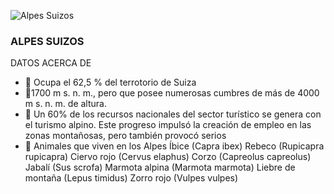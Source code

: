 
![Alpes Suizos](https://img.rtve.es/imagenes/alpes-suizos-viajar-visitar/1639070122354.jpg)


### ALPES SUIZOS

DATOS ACERCA DE 

- 🔭 Ocupa el 62,5 % del terrotorio de Suiza
- 🌱1700 m s. n. m., pero que posee numerosas cumbres de más de 4000 m s. n. m. de altura. 
- 👯 Un 60% de los recursos nacionales del sector turístico se genera con el turismo alpino. Este progreso impulsó la creación de empleo en las zonas montañosas, pero también provocó serios
- 🤔 Animales que viven en los Alpes Íbice (Capra ibex)
Rebeco (Rupicapra rupicapra)
Ciervo rojo (Cervus elaphus)
Corzo (Capreolus capreolus)
Jabalí (Sus scrofa)
Marmota alpina (Marmota marmota)
Liebre de montaña (Lepus timidus)
Zorro rojo (Vulpes vulpes)
  





